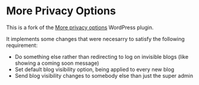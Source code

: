 More Privacy Options
====================

This is a fork of the [More privacy options](https://wordpress.org/plugins/more-privacy-options/) 
WordPress plugin.

It implements some changes that were necesarry to satisfy the following requirement:
 - Do something else rather than redirecting to log on invisible blogs (like showing a coming soon message)
 - Set default blog visibility option, being applied to every new blog
 - Send blog visibility changes to somebody else than just the super admin